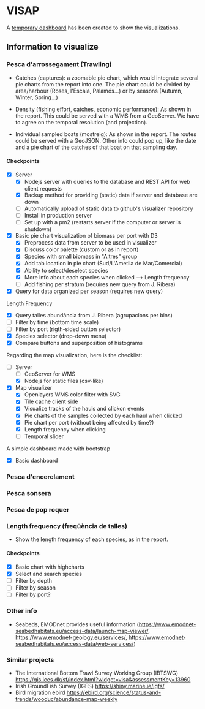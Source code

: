 # VISAP
A [temporary dashboard](https://bluenetcataccio4.github.io/VISAP/) has been created to show the visualizations.
## Information to visualize
### Pesca d'arrossegament (Trawling)
- Catches (captures): a zoomable pie chart, which would integrate several pie charts from the report into one. The pie chart could be divided by area/harbour (Roses, l'Escala, Palamós...) or by seasons (Autumn, Winter, Spring...)

- Density (fishing effort, catches, economic performance): As shown in the report. This could be served with a WMS from a GeoServer. We have to agree on the temporal resolution (and projection).

- Individual sampled boats (mostreig): As shown in the report. The routes could be served with a GeoJSON. Other info could pop up, like the date and a pie chart of the catches of that boat on that sampling day.

#### Checkpoints
- [x] Server
  - [x] Nodejs server with queries to the database and REST API for web client requests
  - [x] Backup method for providing (static) data if server and database are down
  - [ ] Automatically upload of static data to github's visualizer repository
  - [ ] Install in production server
  - [ ] Set up with a pm2 (restarts server if the computer or server is shutdown)
- [x] Basic pie chart visualization of biomass per port with D3
  - [x] Preprocess data from server to be used in visualizer
  - [x] Discuss color palette (custom or as in report)
  - [x] Species with small biomass in "Altres" group
  - [x] Add tab location in pie chart (Sud/L'Ametlla de Mar/Comercial)
  - [x] Ability to select/deselect species
  - [x] More info about each species when clicked --> Length frequency
  - [ ] Add fishing per stratum (requires new query from J. Ribera)
- [x] Query for data organized per season (requires new query)

Length Frequency
- [x] Query talles abundància from J. Ribera (agrupacions per bins)
- [ ] Filter by time (bottom time scale)
- [ ] Filter by port (rigth-sided button selector)
- [x] Species selector (drop-down menu)
- [x] Compare buttons and superposition of histograms

Regarding the map visualization, here is the checklist:
- [ ] Server
  - [ ] GeoServer for WMS
  - [x] Nodejs for static files (csv-like)
- [x] Map visualizer
  - [x] Openlayers WMS color filter with SVG
  - [x] Tile cache client side
  - [x] Visualize tracks of the hauls and clickon events
  - [x] Pie charts of the samples collected by each haul when clicked
  - [x] Pie chart per port (without being affected by time?)
  - [x] Length frequency when clicking
  - [ ] Temporal slider

A simple dashboard made with bootstrap
 - [x] Basic dashboard

### Pesca d'encerclament

### Pesca sonsera

### Pesca de pop roquer

### Length frequency (freqüència de talles)
- Show the length frequency of each species, as in the report.
#### Checkpoints
- [x] Basic chart with highcharts
 - [x] Select and search species
 - [ ] Filter by depth
 - [ ] Filter by season
 - [ ] Filter by port?

### Other info
- Seabeds, EMODnet provides useful information (https://www.emodnet-seabedhabitats.eu/access-data/launch-map-viewer/, https://www.emodnet-geology.eu/services/, https://www.emodnet-seabedhabitats.eu/access-data/web-services/)

### Similar projects
- The International Bottom Trawl Survey Working Group (IBTSWG) https://gis.ices.dk/sf/index.html?widget=visa&assessmentKey=13960
- Irish GroundFish Survey (IGFS) https://shiny.marine.ie/igfs/
- Bird migration ebird https://ebird.org/science/status-and-trends/wooduc/abundance-map-weekly
